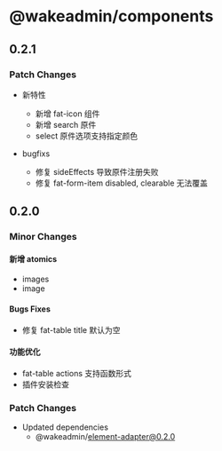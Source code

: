 # @wakeadmin/components

## 0.2.1

### Patch Changes

+ 新特性
  - 新增 fat-icon 组件
  - 新增 search 原件
  - select 原件选项支持指定颜色

+ bugfixs
  - 修复 sideEffects 导致原件注册失败
  - 修复 fat-form-item disabled, clearable 无法覆盖

## 0.2.0

### Minor Changes

#### 新增 atomics

- images
- image

#### Bugs Fixes

- 修复 fat-table title 默认为空

#### 功能优化

- fat-table actions 支持函数形式
- 插件安装检查

### Patch Changes

- Updated dependencies
  - @wakeadmin/element-adapter@0.2.0
